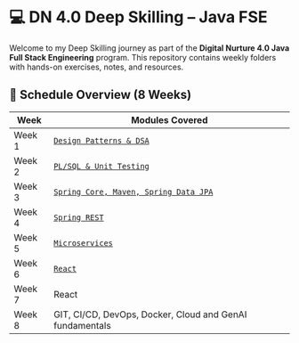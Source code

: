 # 💻 DN 4.0 Deep Skilling – Java FSE

Welcome to my Deep Skilling journey as part of the **Digital Nurture 4.0 Java Full Stack Engineering** program. This repository contains weekly folders with hands-on exercises, notes, and resources.

## 📅 Schedule Overview (8 Weeks)
| Week | Modules Covered |
|------|------------------|
| Week 1 | [`Design Patterns & DSA`](./Week1_EngineeringConcepts/) |
| Week 2 | [`PL/SQL & Unit Testing`](./Week2/) |
| Week 3 | [`Spring Core, Maven, Spring Data JPA`](./Week3/) |
| Week 4 | [`Spring REST`](./Week4/) |
| Week 5 | [`Microservices`](./Week5/) |
| Week 6 | [`React`](./Week6/) |
| Week 7 | React |
| Week 8 | GIT, CI/CD, DevOps, Docker, Cloud and GenAI fundamentals |